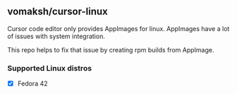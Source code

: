 ## vomaksh/cursor-linux

Cursor code editor only provides AppImages for linux.
AppImages have a lot of issues with system integration.

This repo helps to fix that issue by creating rpm builds from AppImage.

### Supported Linux distros
- [x] Fedora 42

